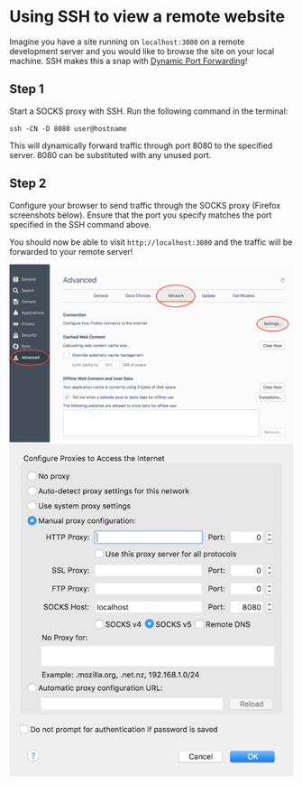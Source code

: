 # Using SSH to view a remote website

Imagine you have a site running on `localhost:3000` on a remote development server and you would like to browse the site on your local machine. SSH makes this a snap with [Dynamic Port Forwarding](https://help.ubuntu.com/community/SSH/OpenSSH/PortForwarding#Dynamic_Port_Forwarding)!

## Step 1

Start a SOCKS proxy with SSH. Run the following command in the terminal:

```
ssh -CN -D 8080 user@hostname
```

This will dynamically forward traffic through port 8080 to the specified server. 8080 can be substituted with any unused port.

## Step 2

Configure your browser to send traffic through the SOCKS proxy (Firefox screenshots below). Ensure that the port you specify matches the port specified in the SSH command above.

You should now be able to visit `http://localhost:3000` and the traffic will be forwarded to your remote server!

![preferences](screenshots/preferences.png)
![proxy](screenshots/proxy.png)
